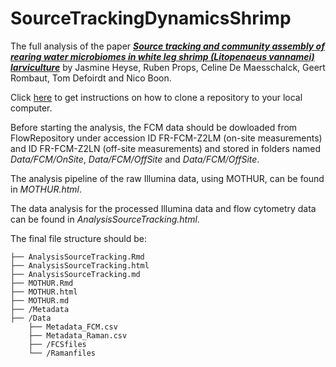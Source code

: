 # SourceTrackingDynamicsShrimp

The full analysis of the paper [***Source tracking and community assembly of rearing water microbiomes in white leg shrimp (Litopenaeus vannamei) larviculture***](https://github.com/jeheyse/SourceTrackingDynamicsShrimp) by Jasmine Heyse, Ruben Props, Celine De Maesschalck, Geert Rombaut, Tom Defoirdt and Nico Boon.

Click [here](https://help.github.com/en/articles/cloning-a-repository) to get instructions on how to clone a repository to your local computer.

Before starting the analysis, the FCM data should be dowloaded from FlowRepository under accession ID FR-FCM-Z2LM (on-site measurements) and ID FR-FCM-Z2LN (off-site measurements) and stored in folders named _Data/FCM/OnSite_, _Data/FCM/OffSite_ and _Data/FCM/OffSite_.


The analysis pipeline of the raw Illumina data, using MOTHUR, can be found in _MOTHUR.html_. 

The data analysis for the processed Illumina data and flow cytometry data can be found in _AnalysisSourceTracking.html_.

The final file structure should be: 

```
├── AnalysisSourceTracking.Rmd
├── AnalysisSourceTracking.html
├── AnalysisSourceTracking.md
├── MOTHUR.Rmd
├── MOTHUR.html
├── MOTHUR.md
├── /Metadata
├── /Data
    ├── Metadata_FCM.csv
    ├── Metadata_Raman.csv
    ├── /FCSfiles
    └── /Ramanfiles
```
